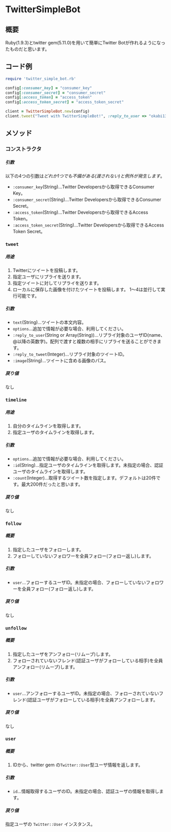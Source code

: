 # TwitterSimpleBot
## 概要
Ruby(1.9.3)とtwitter gem(5.11.0)を用いて簡単にTwitter Botが作れるようになったものだと思います。

## コード例
```rb
require 'twitter_simple_bot.rb'

config[:consumer_key] = "consumer_key"
config[:consumer_secret] = "consumer_secret"
config[:access_token] = "access_token"
config[:access_token_secret] = "access_token_secret"

client = TwitterSimpleBot.new(config)
client.tweet("Tweet with TwitterSimpleBot!", :reply_to_user => "okabi13")
```

## メソッド
### コンストラクタ
##### 引数
以下の4つの引数は*どれか1つでも不備がある(渡されない)と例外が発生します*。
* `:consumer_key`(String)…Twitter Developersから取得できるConsumer Key。
* `:consumer_secret`(String)…Twitter Developersから取得できるConsumer Secret。
* `:access_token`(String)…Twitter Developersから取得できるAccess Token。
* `:access_token_secret`(String)…Twitter Developersから取得できるAccess Token Secret。

### `tweet`
##### 用途
1. Twitterにツイートを投稿します。
2. 指定ユーザにリプライを送ります。
3. 指定ツイートに対してリプライを送ります。
4. ローカルに保存した画像を付けたツイートを投稿します。
1〜4は並行して実行可能です。
##### 引数
* `text`(String)…ツイートの本文内容。
* `options`…追加で情報が必要な場合、利用してください。
 * `:reply_to_user`(String or Array(String))…リプライ対象のユーザID(name、@以降の英数字)。配列で渡すと複数の相手にリプライを送ることができます。
 * `:reply_to_tweet`(Integer)…リプライ対象のツイートID。
 * `:image`(String)…ツイートに含める画像のパス。
##### 戻り値
なし

### `timeline`
##### 用途
1. 自分のタイムラインを取得します。
2. 指定ユーザのタイムラインを取得します。
##### 引数
* `options`…追加で情報が必要な場合、利用してください。
 * `:id`(String)…指定ユーザのタイムラインを取得します。未指定の場合、認証ユーザのタイムラインを取得します。
 * `:count`(Integer)…取得するツイート数を指定します。デフォルトは20件です。最大200件だったと思います。
##### 戻り値
なし

### `follow`
##### 概要
1. 指定したユーザをフォローします。
2. フォローしていないフォロワーを全員フォロー(フォロー返し)します。
##### 引数
* `user`…フォローするユーザID。未指定の場合、フォローしていないフォロワーを全員フォロー(フォロー返し)します。
##### 戻り値
なし

### `unfollow`
##### 概要
1. 指定したユーザをアンフォロー(リムーブ)します。
2. フォローされていないフレンド(認証ユーザがフォローしている相手)を全員アンフォロー(リムーブ)します。
##### 引数
* `user`…アンフォローするユーザID。未指定の場合、フォローされていないフレンド(認証ユーザがフォローしている相手)を全員アンフォローします。
##### 戻り値
なし

### `user`
##### 概要
1. IDから、twitter gem の`Twitter::User`型ユーザ情報を返します。
##### 引数
* `id`…情報取得するユーザのID。未指定の場合、認証ユーザの情報を取得します。
##### 戻り値
指定ユーザの `Twitter::User` インスタンス。